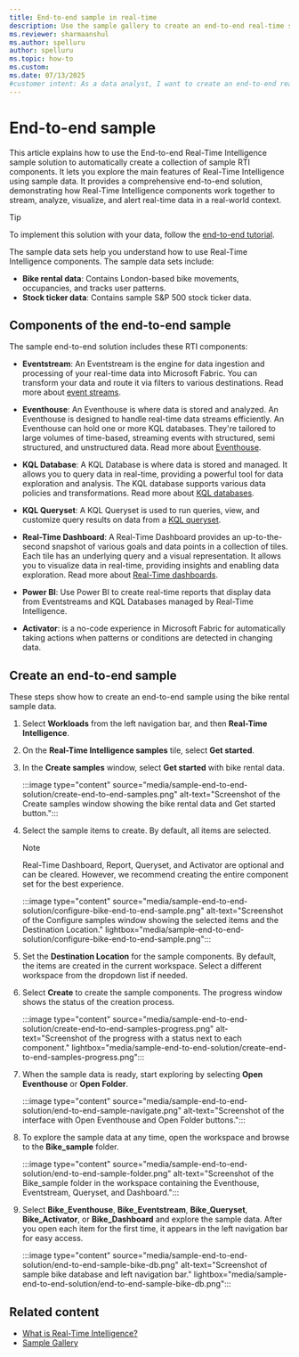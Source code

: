```yaml
---
title: End-to-end sample in real-time
description: Use the sample gallery to create an end-to-end real-time solution that shows how to stream, analyze, and visualize real-time data in a real-world context.
ms.reviewer: sharmaanshul
ms.author: spelluru
author: spelluru
ms.topic: how-to
ms.custom:
ms.date: 07/13/2025
#customer intent: As a data analyst, I want to create an end-to-end real-time solution so that I can understand how Real-Time Intelligence components work together.
---
```


# End-to-end sample

This article explains how to use the End-to-end Real-Time Intelligence sample solution to automatically create a collection of sample RTI components. It lets you explore the main features of Real-Time Intelligence using sample data. It provides a comprehensive end-to-end solution, demonstrating how Real-Time Intelligence components work together to stream, analyze, visualize, and alert real-time data in a real-world context.

> [!Tip]
> To implement this solution with your data, follow the [end-to-end tutorial](tutorial-introduction.md).

The sample data sets help you understand how to use Real-Time Intelligence components. The sample data sets include:

* **Bike rental data**: Contains London-based bike movements, occupancies, and tracks user patterns.
* **Stock ticker data**: Contains sample S&P 500 stock ticker data.

## Components of the end-to-end sample

The sample end-to-end solution includes these RTI components:

* **Eventstream**: An Eventstream is the engine for data ingestion and processing of your real-time data into Microsoft Fabric. You can transform your data and route it via filters to various destinations. Read more about [event streams](event-streams/overview.md).

* **Eventhouse**: An Eventhouse is where data is stored and analyzed. An Eventhouse is designed to handle real-time data streams efficiently. An Eventhouse can hold one or more KQL databases. They're tailored to large volumes of time-based, streaming events with structured, semi structured, and unstructured data. Read more about [Eventhouse](eventhouse.md).

* **KQL Database**: A KQL Database is where data is stored and managed. It allows you to query data in real-time, providing a powerful tool for data exploration and analysis. The KQL database supports various data policies and transformations. Read more about [KQL databases](create-database.md).

* **KQL Queryset**: A KQL Queryset is used to run queries, view, and customize query results on data from a [KQL queryset](create-query-set.md).

* **Real-Time Dashboard**: A Real-Time Dashboard provides an up-to-the-second snapshot of various goals and data points in a collection of tiles. Each tile has an underlying query and a visual representation. It allows you to visualize data in real-time, providing insights and enabling data exploration. Read more about [Real-Time dashboards](dashboard-real-time-create.md).

* **Power BI**: Use Power BI to create real-time reports that display data from Eventstreams and KQL Databases managed by Real-Time Intelligence.

* **Activator**: is a no-code experience in Microsoft Fabric for automatically taking actions when patterns or conditions are detected in changing data.

## Create an end-to-end sample

These steps show how to create an end-to-end sample using the bike rental sample data.

1. Select **Workloads** from the left navigation bar, and then **Real-Time Intelligence**.

1. On the **Real-Time Intelligence samples** tile, select **Get started**.

1. In the **Create samples** window, select **Get started** with bike rental data.

    :::image type="content" source="media/sample-end-to-end-solution/create-end-to-end-samples.png" alt-text="Screenshot of the Create samples window showing the bike rental data and Get started button.":::

1. Select the sample items to create. By default, all items are selected.

    > [!NOTE]
    > Real-Time Dashboard, Report, Queryset, and Activator are optional and can be cleared. However, we recommend creating the entire component set for the best experience.

    :::image type="content" source="media/sample-end-to-end-solution/configure-bike-end-to-end-sample.png" alt-text="Screenshot of the Configure samples window showing the selected items and the Destination Location." lightbox="media/sample-end-to-end-solution/configure-bike-end-to-end-sample.png":::

1. Set the **Destination Location** for the sample components. By default, the items are created in the current workspace. Select a different workspace from the dropdown list if needed.

1. Select **Create** to create the sample components. The progress window shows the status of the creation process.

    :::image type="content" source="media/sample-end-to-end-solution/create-end-to-end-samples-progress.png" alt-text="Screenshot of the progress with a status next to each component." lightbox="media/sample-end-to-end-solution/create-end-to-end-samples-progress.png":::

1. When the sample data is ready, start exploring by selecting **Open Eventhouse** or **Open Folder**.

    :::image type="content" source="media/sample-end-to-end-solution/end-to-end-sample-navigate.png" alt-text="Screenshot of the interface with Open Eventhouse and Open Folder buttons.":::

1. To explore the sample data at any time, open the workspace and browse to the **Bike_sample** folder.

    :::image type="content" source="media/sample-end-to-end-solution/end-to-end-sample-folder.png" alt-text="Screenshot of the Bike_sample folder in the workspace containing the Eventhouse, Eventstream, Queryset, and Dashboard.":::

1. Select **Bike_Eventhouse**, **Bike_Eventstream**, **Bike_Queryset**, **Bike_Activator**, or **Bike_Dashboard** and explore the sample data. After you open each item for the first time, it appears in the left navigation bar for easy access.

    :::image type="content" source="media/sample-end-to-end-solution/end-to-end-sample-bike-db.png" alt-text="Screenshot of sample bike database and left navigation bar." lightbox="media/sample-end-to-end-solution/end-to-end-sample-bike-db.png":::

## Related content

* [What is Real-Time Intelligence?](overview.md)
* [Sample Gallery](sample-gallery.md)

